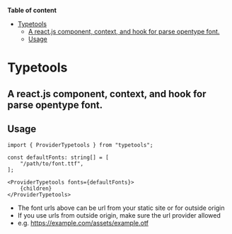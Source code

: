 <!-- START doctoc generated TOC please keep comment here to allow auto update -->
<!-- DON'T EDIT THIS SECTION, INSTEAD RE-RUN doctoc TO UPDATE -->
**Table of content**

- [Typetools](#typetools)
  - [A react.js component, context, and hook for parse opentype font.](#a-reactjs-component-context-and-hook-for-parse-opentype-font)
  - [Usage](#usage)

<!-- END doctoc generated TOC please keep comment here to allow auto update -->

# Typetools

## A react.js component, context, and hook for parse opentype font.

## Usage

```
import { ProviderTypetools } from "typetools";

const defaultFonts: string[] = [
    "/path/to/font.ttf",
];

<ProviderTypetools fonts={defaultFonts}>
    {children}
</ProviderTypetools>
```

-   The font urls above can be url from your static site or for outside origin
-   If you use urls from outside origin, make sure the url provider allowed
-   e.g. https://example.com/assets/example.otf
